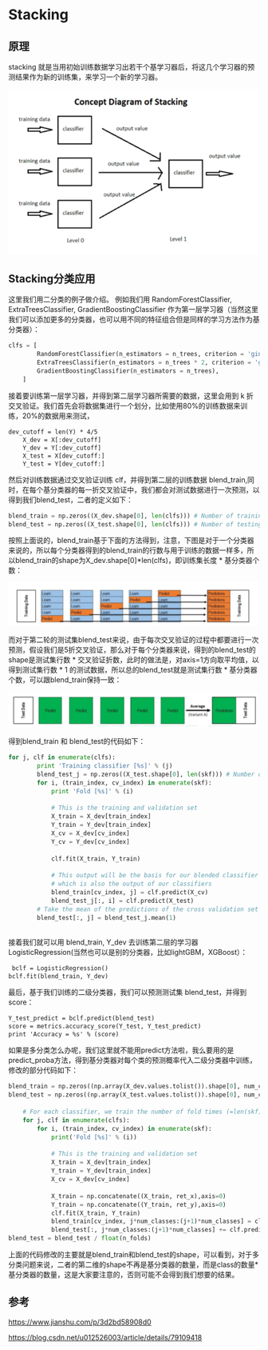 # Stacking

## 原理

stacking 就是当用初始训练数据学习出若干个基学习器后，将这几个学习器的预测结果作为新的训练集，来学习一个新的学习器。

![image-20200430150603850](images/image-20200430150603850.png)



## Stacking分类应用

这里我们用二分类的例子做介绍。 例如我们用 RandomForestClassifier, ExtraTreesClassifier, GradientBoostingClassifier 作为第一层学习器（当然这里我们可以添加更多的分类器，也可以用不同的特征组合但是同样的学习方法作为基分类器）：

```python
clfs = [
        RandomForestClassifier(n_estimators = n_trees, criterion = 'gini'),
        ExtraTreesClassifier(n_estimators = n_trees * 2, criterion = 'gini'),
        GradientBoostingClassifier(n_estimators = n_trees),
    ]
```

接着要训练第一层学习器，并得到第二层学习器所需要的数据，这里会用到 k 折交叉验证。我们首先会将数据集进行一个划分，比如使用80%的训练数据来训练，20%的数据用来测试，

```
dev_cutoff = len(Y) * 4/5
    X_dev = X[:dev_cutoff]
    Y_dev = Y[:dev_cutoff]
    X_test = X[dev_cutoff:]
    Y_test = Y[dev_cutoff:]
```

然后对训练数据通过交叉验证训练 clf，并得到第二层的训练数据 blend_train,同时，在每个基分类器的每一折交叉验证中，我们都会对测试数据进行一次预测，以得到我们blend_test，二者的定义如下：

```python
blend_train = np.zeros((X_dev.shape[0], len(clfs))) # Number of training data x Number of classifiers
blend_test = np.zeros((X_test.shape[0], len(clfs))) # Number of testing data x Number of classifiers
```

按照上面说的，blend_train基于下面的方法得到，注意，下图是对于一个分类器来说的，所以每个分类器得到的blend_train的行数与用于训练的数据一样多，所以blend_train的shape为X_dev.shape[0]*len(clfs)，即训练集长度 * 基分类器个数：

![image-20200430150946784](images/image-20200430150946784.png)

而对于第二轮的测试集blend_test来说，由于每次交叉验证的过程中都要进行一次预测，假设我们是5折交叉验证，那么对于每个分类器来说，得到的blend_test的shape是测试集行数 * 交叉验证折数，此时的做法是，对axis=1方向取平均值，以得到测试集行数 * 1 的测试数据，所以总的blend_test就是测试集行数 * 基分类器个数，可以跟blend_train保持一致：

![image-20200430151036967](images/image-20200430151036967.png)

得到blend_train 和 blend_test的代码如下：

```python
for j, clf in enumerate(clfs):
        print 'Training classifier [%s]' % (j)
        blend_test_j = np.zeros((X_test.shape[0], len(skf))) # Number of testing data x Number of folds , we will take the mean of the predictions later
        for i, (train_index, cv_index) in enumerate(skf):
            print 'Fold [%s]' % (i)
            
            # This is the training and validation set
            X_train = X_dev[train_index]
            Y_train = Y_dev[train_index]
            X_cv = X_dev[cv_index]
            Y_cv = Y_dev[cv_index]
            
            clf.fit(X_train, Y_train)
            
            # This output will be the basis for our blended classifier to train against,
            # which is also the output of our classifiers
            blend_train[cv_index, j] = clf.predict(X_cv)
            blend_test_j[:, i] = clf.predict(X_test)
        # Take the mean of the predictions of the cross validation set
        blend_test[:, j] = blend_test_j.mean(1)
    
```

接着我们就可以用 blend_train, Y_dev 去训练第二层的学习器 LogisticRegression(当然也可以是别的分类器，比如lightGBM，XGBoost）：

```
 bclf = LogisticRegression()
bclf.fit(blend_train, Y_dev)
```

最后，基于我们训练的二级分类器，我们可以预测测试集 blend_test，并得到 score：

```
Y_test_predict = bclf.predict(blend_test)
score = metrics.accuracy_score(Y_test, Y_test_predict)
print 'Accuracy = %s' % (score)
```

如果是多分类怎么办呢，我们这里就不能用predict方法啦，我么要用的是predict_proba方法，得到基分类器对每个类的预测概率代入二级分类器中训练，修改的部分代码如下：

```python
blend_train = np.zeros((np.array(X_dev.values.tolist()).shape[0], num_classes*len(clfs)),dtype=np.float32)  # Number of training data x Number of classifiers
blend_test = np.zeros((np.array(X_test.values.tolist()).shape[0], num_classes*len(clfs)),dtype=np.float32)  # Number of testing data x Number of classifiers

    # For each classifier, we train the number of fold times (=len(skf))
    for j, clf in enumerate(clfs):
        for i, (train_index, cv_index) in enumerate(skf):
            print('Fold [%s]' % (i))

            # This is the training and validation set
            X_train = X_dev[train_index]
            Y_train = Y_dev[train_index]
            X_cv = X_dev[cv_index]

            X_train = np.concatenate((X_train, ret_x),axis=0)
            Y_train = np.concatenate((Y_train, ret_y),axis=0)
            clf.fit(X_train, Y_train)
            blend_train[cv_index, j*num_classes:(j+1)*num_classes] = clf.predict_proba(X_cv)
            blend_test[:, j*num_classes:(j+1)*num_classes] += clf.predict_proba(X_test)
blend_test = blend_test / float(n_folds)
```

上面的代码修改的主要就是blend_train和blend_test的shape，可以看到，对于多分类问题来说，二者的第二维的shape不再是基分类器的数量，而是class的数量*基分类器的数量，这是大家要注意的，否则可能不会得到我们想要的结果。

## 参考

https://www.jianshu.com/p/3d2bd58908d0

https://blog.csdn.net/u012526003/article/details/79109418